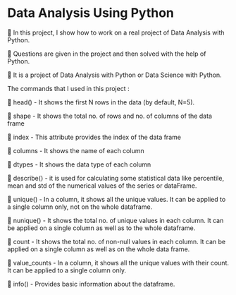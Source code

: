
# Data Analysis Using Python

🔷 In this project, I show how to work on a real project of Data Analysis with Python.

🔷 Questions are given in the project and then solved with the help of Python.

🔷 It is a project of Data Analysis with Python or Data Science with Python.

The commands that I used in this project :

🔴 head() - It shows the first N rows in the data (by default, N=5).

🔴 shape - It shows the total no. of rows and no. of columns of the data frame

🔴 index - This attribute provides the index of the data frame

🔴 columns - It shows the name of each column

🔴 dtypes - It shows the data type of each column

🔴 describe() - it is used for calculating some statistical data like percentile, mean and std of the numerical values of the series or dataFrame.

🔴 unique() - In a column, it shows all the unique values. It can be applied to a single column only, not on the whole dataframe.

🔴 nunique() - It shows the total no. of unique values in each column. It can be applied on a single column as well as to the whole dataframe.

🔴 count - It shows the total no. of non-null values in each column. It can be applied on a single column as well as on the whole data frame.

🔴 value_counts - In a column, it shows all the unique values with their count. It can be applied to a single column only.

🔴 info() - Provides basic information about the dataframe.

